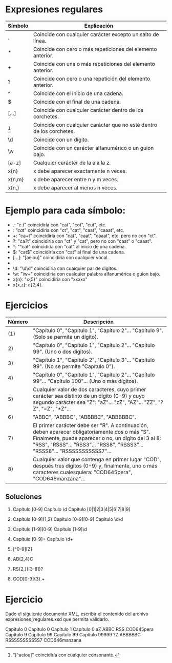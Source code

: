 # Expresiones regulares

| Símbolo | Explicación |
|---------|-------------|
| .       | Coincide con cualquier carácter excepto un salto de línea. |
| *       | Coincide con cero o más repeticiones del elemento anterior. |
| +       | Coincide con una o más repeticiones del elemento anterior. |
| ?       | Coincide con cero o una repetición del elemento anterior. |
| ^       | Coincide con el inicio de una cadena. |
| $       | Coincide con el final de una cadena. |
| [...]   | Coincide con cualquier carácter dentro de los corchetes. |
| [^...]  | Coincide con cualquier carácter que no esté dentro de los corchetes. |
| \d      | Coincide con un dígito. |
| \w      | Coincide con un carácter alfanumérico o un guion bajo. |
| [a-z]   | Cualquier carácter de la a a la z. |
| x{n}    | x debe aparecer exactamente n veces. |
| x{n,m}  | x debe aparecer entre n y m veces. |
| x{n,}   | x debe aparecer al menos n veces. |



# Ejemplo para cada símbolo:

- .: "c.t" coincidiría con "cat", "cot", "cut", etc.
- *: "ca*t" coincidiría con "ct", "cat", "caat", "caaat", etc.
- +: "ca+t" coincidiría con "cat", "caat", "caaat", etc. pero no con "ct".
- ?: "ca?t" coincidiría con "ct" y "cat", pero no con "caat" o "caaat".
- ^: "^cat" coincidiría con "cat" al inicio de una cadena.
- $: "cat$" coincidiría con "cat" al final de una cadena.
- [...]: "[aeiou]" coincidiría con cualquier vocal.
- [^...]: "[^aeiou]" coincidiría con cualquier consonante.
- \d: "\d\d" coincidiría con cualquier par de dígitos.
- \w: "\w+" coincidiría con cualquier palabra alfanumérica o guion bajo.
- x{n}: "x{5}" coincidiría con "xxxxx"
- x{x,z}:  a{2,4}.

# Ejercicios
| Número | Descripción |
|--------|-------------|
| (1)     | "Capítulo 0", "Capítulo 1", "Capítulo 2"... "Capítulo 9". (Solo se permite un dígito). |
| 2)     | "Capítulo 0", "Capítulo 1", "Capítulo 2"... "Capítulo 99". (Uno o dos dígitos). |
| 3)     | "Capítulo 1", "Capítulo 2", "Capítulo 3"... "Capítulo 99". (No se permite "Capítulo 0"). |
| 4)     | "Capítulo 0", "Capítulo 1", "Capítulo 2"... "Capítulo 99"... "Capítulo 100"... (Uno o más dígitos). |
| 5)     | Cualquier valor de dos caracteres, cuyo primer carácter sea distinto de un dígito (0-9) y cuyo segundo carácter sea "Z": "aZ"... "zZ", "AZ"... "ZZ", "?Z", "=Z", "*Z"... |
| 6)     | "ABBC", "ABBBC", "ABBBBC", "ABBBBBC". |
| 7)     | El primer carácter debe ser "R". A continuación, deben aparecer obligatoriamente dos o más "S". Finalmente, puede aparecer o no, un dígito del 3 al 8: "RSS", "RSSS"... "RSS3"... "RSS8", "RSSS3"... "RSSS8"... "RSSSSSSSSSSS7"... |
| 8)     | Cualquier valor que contenga en primer lugar "COD", después tres dígitos (0-9) y, finalmente, uno o más caracteres cualesquiera: "COD645pera", "COD646manzana"... |

## Soluciones
1.  Capítulo [0-9] 
    Capítulo \d 
    Capítulo [0|1|2|3|4|5|6|7|8|9]

2. Capítulo [0-9]{1,2}
   Capítulo [0-9][0-9]
   Capítulo \d\d

3. Capítulo [1-9][0-9]
   Capítulo [1-9]\d

4. Capítulo [0-9]+
   Capítulo \d+

5. [^0-9][Z]

6. AB{2,4}C

7. RS{2,}([3-8])?

8. COD[0-9]{3}.+

# Ejercicio
Dado el siguiente documento XML, escribir el contenido del archivo expresiones_regulares.xsd que permita validarlo. 

<?xml version="1.0" encoding="UTF-8"?>
<expresiones-regulares xmlns:xsi="http://www.w3.org/2001/XMLSchema-instance"
xsi:noNamespaceSchemaLocation="expresiones-regulares.xsd">
   <expresiones>
      <expresion1>Capítulo 0</expresion1>
      <expresion2>Capítulo 0</expresion2>
      <expresion3>Capítulo 1</expresion3>
      <expresion4>Capítulo 0</expresion4>
      <expresion5>aZ</expresion5>
      <expresion6>ABBC</expresion6>
      <expresion7>RSS</expresion7>
      <expresion8>COD645pera</expresion8>
   </expresiones>
   <expresiones>
      <expresion1>Capítulo 9</expresion1>
      <expresion2>Capítulo 99</expresion2>
      <expresion3>Capítulo 99</expresion3>
      <expresion4>Capítulo 99999</expresion4>
      <expresion5>?Z</expresion5>
      <expresion6>ABBBBBC</expresion6>
      <expresion7>RSSSSSSSSSSS7</expresion7>
      <expresion8>COD646manzana</expresion8>
   </expresiones>
</expresiones-regulares>

